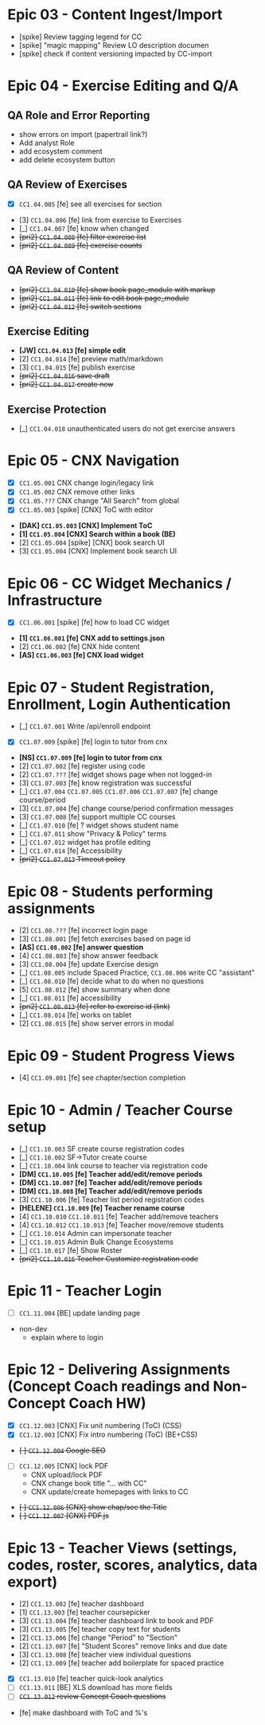# Epic 03 - Content Ingest/Import

- [spike] Review tagging legend for CC
- [spike] "magic mapping" Review LO description documen
- [spike] check if content versioning impacted by CC-import

# Epic 04 - Exercise Editing and Q/A

## QA Role and Error Reporting

- show errors on import (papertrail link?)
- Add analyst Role
- add ecosystem comment
- add delete ecosystem button

## QA Review of Exercises

- [x] `CC1.04.005` [fe] see all exercises for section
- [3] `CC1.04.006` [fe] link from exercise to Exercises
- [_] `CC1.04.007` [fe] know when changed
- <s>[pri2] `CC1.04.008` [fe] filter exercise list</s>
- <s>[pri2] `CC1.04.009` [fe] exercise counts</s>


## QA Review of Content

- <s>[pri2] `CC1.04.010` [fe] show book page_module with markup</s>
- <s>[pri2] `CC1.04.011` [fe] link to edit book page_module</s>
- <s>[pri2] `CC1.04.012` [fe] switch sections</s>


## Exercise Editing

- **[JW] `CC1.04.013` [fe] simple edit**
- [2] `CC1.04.014` [fe] preview math/markdown
- [3] `CC1.04.015` [fe] publish exercise
- <s>[pri2] `CC1.04.016` save draft</s>
- <s>[pri2] `CC1.04.017` create new</s>


## Exercise Protection

- [_] `CC1.04.018` unauthenticated users do not get exercise answers



# Epic 05 - CNX Navigation

- [x] `CC1.05.001` CNX change login/legacy link
- [x] `CC1.05.002` CNX remove other links
- [x] `CC1.05.???` CNX change "All Search" from global
- [x] `CC1.05.003` [spike] [CNX] ToC with editor
- **[DAK] `CC1.05.003` [CNX] Implement ToC**
- **[1] `CC1.05.004` [CNX] Search within a book (BE)**
- [2] `CC1.05.004` [spike] [CNX] book search UI
- [3] `CC1.05.004` [CNX] Implement book search UI


# Epic 06 - CC Widget Mechanics / Infrastructure

- [x] `CC1.06.001` [spike] [fe] how to load CC widget
- **[1] `CC1.06.001` [fe] CNX add to settings.json**
- [2] `CC1.06.002` [fe] CNX hide content
- **[AS] `CC1.06.003` [fe] CNX load widget**


# Epic 07 - Student Registration, Enrollment, Login Authentication

- [_] `CC1.07.001` Write /api/enroll endpoint
- [x] `CC1.07.009` [spike] [fe] login to tutor from cnx
- **[NS] `CC1.07.009` [fe] login to tutor from cnx**
- [2] `CC1.07.002` [fe] register using code
- [2] `CC1.07.???` [fe] widget shows page when not logged-in
- [3] `CC1.07.003` [fe] know registration was successful
- [_] `CC1.07.004` `CC1.07.005` `CC1.07.006` `CC1.07.007` [fe] change course/period
- [3] `CC1.07.004` [fe] change course/period confirmation messages
- [3] `CC1.07.008` [fe] support multiple CC courses
- [_] `CC1.07.010` [fe] ? widget shows student name
- [_] `CC1.07.011` show "Privacy & Policy" terms
- [_] `CC1.07.012` widget has profile editing
- [_] `CC1.07.014` [fe] Accessibility
- <s>[pri2] `CC1.07.013` Timeout policy</s>


# Epic 08 - Students performing assignments

- [2] `CC1.08.???` [fe] incorrect login page
- [3] `CC1.08.001` [fe] fetch exercises based on page id
- **[AS] `CC1.08.002` [fe] answer question**
- [4] `CC1.08.003` [fe] show answer feedback
- [3] `CC1.08.004` [fe] update Exercise design
- [_] `CC1.08.005` include Spaced Practice, `CC1.08.006` write CC "assistant"
- [_] `CC1.08.010` [fe] decide what to do when no questions
- [5] `CC1.08.012` [fe] show summary when done
- [_] `CC1.08.011` [fe] accessibility
- <s>[pri2] `CC1.08.013` [fe] refer to exercise id (link)</s>
- [_] `CC1.08.014` [fe] works on tablet
- [2] `CC1.08.015` [fe] show server errors in modal


# Epic 09 - Student Progress Views

- [4] `CC1.09.001` [fe] see chapter/section completion


# Epic 10 - Admin / Teacher Course setup

- [_] `CC1.10.003` SF create course registration codes
- [_] `CC1.10.002` SF->Tutor create course
- [_] `CC1.10.004` link course to teacher via registration code
- **[DM] `CC1.10.005` [fe] Teacher add/edit/remove periods**
- **[DM] `CC1.10.007` [fe] Teacher add/edit/remove periods**
- **[DM] `CC1.10.008` [fe] Teacher add/edit/remove periods**
- [3] `CC1.10.006` [fe] Teacher list period registration codes
- **[HELENE] `CC1.10.009` [fe] Teacher rename course**
- [4] `CC1.10.010` `CC1.10.011` [fe] Teacher add/remove teachers
- [4] `CC1.10.012` `CC1.10.013` [fe] Teacher move/remove students
- [_] `CC1.10.014` Admin can impersonate teacher
- [_] `CC1.10.015` Admin Bulk Change Ecosystems
- [_] `CC1.10.017` [fe] Show Roster
- <s>[pri2] `CC1.10.016` Teacher Customize registration code</s>


# Epic 11 - Teacher Login

- [ ] `CC1.11.004` [BE] update landing page

- non-dev
  - explain where to login


# Epic 12 - Delivering Assignments (Concept Coach readings and Non-Concept Coach HW)

- [x] `CC1.12.003` [CNX] Fix unit numbering (ToC) (CSS)
- [x] `CC1.12.003` [CNX] Fix intro numbering (ToC) (BE+CSS)
- <s>[ ] `CC1.12.004` Google SEO</s>
- [ ] `CC1.12.005` [CNX] lock PDF
  - CNX upload/lock PDF
  - CNX change book title "... with CC"
  - CNX update/create homepages with links to CC
- <s>[ ] `CC1.12.006` [CNX] show chap/sec the Title</s>
- <s>[ ] `CC1.12.007` [CNX] PDF.js</s>


# Epic 13 - Teacher Views (settings, codes, roster, scores, analytics, data export)

- [2] `CC1.13.002` [fe] teacher dashboard
- [1] `CC1.13.003` [fe] teacher coursepicker
- [3] `CC1.13.004` [fe] teacher dashboard link to book and PDF
- [3] `CC1.13.005` [fe] teacher copy text for students
- [2] `CC1.13.006` [fe] change "Period" to "Section"
- [2] `CC1.13.007` [fe] "Student Scores" remove links and due date
- [3] `CC1.13.008` [fe] teacher view individual questions
- [2] `CC1.13.009` [fe] teacher add boilerplate for spaced practice
- [x] `CC1.13.010` [fe] teacher quick-look analytics
- [ ] `CC1.13.011` [BE] XLS download has more fields
- [ ] <s>`CC1.13.012` review Concept Coach questions</s>
- [fe] make dashboard with ToC and %'s
